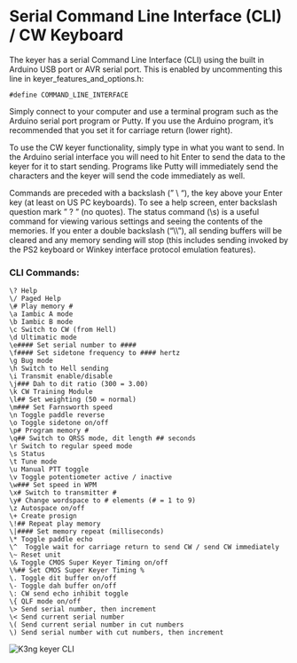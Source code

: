 # Serial Command Line Interface (CLI) / CW Keyboard

The keyer has a serial Command Line Interface (CLI) using the built in Arduino USB port or AVR serial port.  This is enabled by uncommenting this line in keyer_features_and_options.h:

    #define COMMAND_LINE_INTERFACE

Simply connect to your computer and use a terminal program such as the Arduino serial port program or Putty.  If you use the Arduino program, it’s recommended that you set it for carriage return (lower right).

To use the CW keyer functionality, simply type in what you want to send.  In the Arduino serial interface you will need to hit Enter to send the data to the keyer for it to start sending.  Programs like Putty will immediately send the characters and the keyer will send the code immediately as well.

Commands are preceded with a backslash (” \ “), the key above your Enter key (at least on US PC keyboards).  To see a help screen, enter backslash question mark ” \? ”  (no quotes).  The status command (\s) is a useful command for viewing various settings and seeing the contents of the memories.  If you enter a double backslash (“\\\\”), all sending buffers will be cleared and any memory sending will stop (this includes sending invoked by the PS2 keyboard or Winkey interface protocol emulation features).

### CLI Commands:

    \? Help
    \/ Paged Help
    \# Play memory #
    \a Iambic A mode
    \b Iambic B mode
    \c Switch to CW (from Hell)
    \d Ultimatic mode
    \e#### Set serial number to ####
    \f#### Set sidetone frequency to #### hertz
    \g Bug mode
    \h Switch to Hell sending
    \i Transmit enable/disable
    \j### Dah to dit ratio (300 = 3.00)
    \k CW Training Module
    \l## Set weighting (50 = normal)
    \m### Set Farnsworth speed
    \n Toggle paddle reverse
    \o Toggle sidetone on/off
    \p# Program memory #
    \q## Switch to QRSS mode, dit length ## seconds
    \r Switch to regular speed mode
    \s Status
    \t Tune mode
    \u Manual PTT toggle
    \v Toggle potentiometer active / inactive
    \w### Set speed in WPM
    \x# Switch to transmitter #
    \y# Change wordspace to # elements (# = 1 to 9)
    \z Autospace on/off
    \+ Create prosign
    \!## Repeat play memory
    \|#### Set memory repeat (milliseconds)
    \* Toggle paddle echo
    \^  Toggle wait for carriage return to send CW / send CW immediately
    \~ Reset unit
    \& Toggle CMOS Super Keyer Timing on/off
    \%## Set CMOS Super Keyer Timing %
    \. Toggle dit buffer on/off
    \- Toggle dah buffer on/off
    \: CW send echo inhibit toggle
    \{ QLF mode on/off
    \> Send serial number, then increment
    \< Send current serial number
    \( Send current serial number in cut numbers
    \) Send serial number with cut numbers, then increment

![K3ng keyer CLI](http://radioartisan.files.wordpress.com/2011/03/k3ng-keyer-command-line-interface.png)